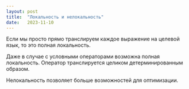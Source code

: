 ```yaml
---
layout: post
title:  "Локальность и нелокальность"
date:   2023-11-10
---
```


Если мы просто прямо транслируем каждое выражение на целевой язык,
то это полная локальность.

Даже в случае с условными операторами возможна полная локальность.
Оператор транслируется целиком детерминированным образом.

Нелокальность позволяет больше возможностей для оптимизации.
